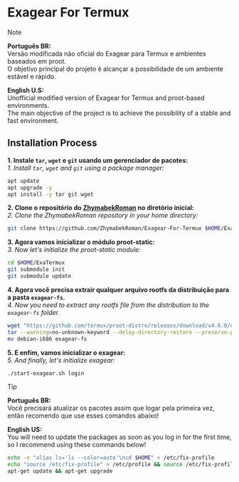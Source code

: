 # Exagear For Termux

> [!Note]
> **Português BR:** <br />
> Versão modificada não oficial do Exagear para Termux e ambientes baseados em proot. <br />
> O objetivo principal do projeto é alcançar a possibilidade de um ambiente estável e rápido.
>
> **English U.S:** <br />
> Unofficial modified version of Exagear for Termux and proot-based environments. <br />
> The main objective of the project is to achieve the possibility of a stable and fast environment.


## Installation Process

**1. Instale `tar`, `wget` e `git` usando um gerenciador de pacotes:** <br />
*1. Install `tar`, `wget` and `git` using a package manager:*

```bash
apt update
apt upgrade -y
apt install -y tar git wget
```

**2. Clone o repositório do [ZhymabekRoman](https://github.com/ZhymabekRoman) no diretório inicial:** <br />
*2. Clone the ZhymabekRoman repository in your home directory:*

```bash
git clone https://github.com/ZhymabekRoman/Exagear-For-Termux $HOME/ExaTermux
```

**3. Agora vamos inicializar o módulo proot-static:** <br />
*3. Now let's initialize the proot-static module:*

```bash
cd $HOME/ExaTermux
git submodule init
git submodule update
```

**4. Agora você precisa extrair qualquer arquivo rootfs da distribuição para a pasta `exagear-fs`.** <br />
*4. Now you need to extract any rootfs file from the distribution to the `exagear-fs` folder.* <br />

```bash
wget "https://github.com/termux/proot-distro/releases/download/v4.6.0/debian-i686-pd-v4.6.0.tar.xz"
tar --warning=no-unknown-keyword --delay-directory-restore --preserve-permissions -xvf debian-i686-pd-v4.6.0.tar.xz --exclude='dev'||:
mv debian-i686 exagear-fs
```

**5. E enfim, vamos inicializar o exagear:** <br />
*5. And finally, let's initialize exagear:*

```bash
./start-exagear.sh login
```

> [!Tip]
> **Português BR:** <br />
> Você precisará atualizar os pacotes assim que logar pela primeira vez, então recomendo que use esses comandos abaixo!
>
> **English US:** <br />
> You will need to update the packages as soon as you log in for the first time, so I recommend using these commands below!
>
> ```bash
> echo -e "alias ls='ls --color=auto'\ncd $HOME" > /etc/fix-profile
> echo "source /etc/fix-profile" > /etc/profile && source /etc/fix-profile && ln -s /storage/emulated/0 /sdcard
> apt-get update && apt-get upgrade
> ```